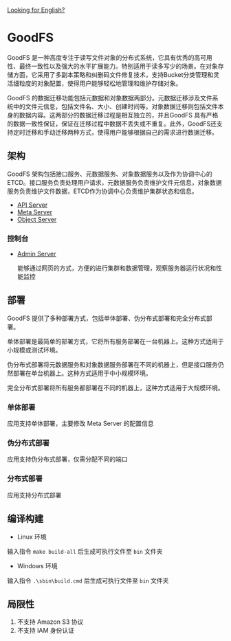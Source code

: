 [Looking for English?](./docs/README_en.md)

# GoodFS

GoodFS 是一种高度专注于读写文件对象的分布式系统，它具有优秀的高可用性、最终一致性以及强大的水平扩展能力。特别适用于读多写少的场景。在对象存储方面，它采用了多副本策略和纠删码文件修复技术，支持Bucket分类管理和灵活细粒度的对象配置，使得用户能够轻松地管理和维护存储对象。

GoodFS 的数据迁移功能包括元数据和对象数据两部分。元数据迁移涉及文件系统中的文件元信息，包括文件名、大小、创建时间等。对象数据迁移则包括文件本身的数据内容。这两部分的数据迁移过程是相互独立的，并且GoodFS 具有严格的数据一致性保证，保证在迁移过程中数据不丢失或不重复。此外，GoodFS还支持定时迁移和手动迁移两种方式，使得用户能够根据自己的需求进行数据迁移。

## 架构

GoodFS 架构包括接口服务、元数据服务、对象数据服务以及作为协调中心的ETCD。接口服务负责处理用户请求，元数据服务负责维护文件元信息，对象数据服务负责维护文件数据，ETCD作为协调中心负责维护集群状态和信息。

- [API Server](./src/apiserver)
- [Meta Server](./src/metaserver)
- [Object Server](./src/objectserver)

### 控制台

- [Admin Server](./src/adminserver)

   能够通过网页的方式，方便的进行集群和数据管理，观察服务器运行状况和性能监控

## 部署

GoodFS 提供了多种部署方式，包括单体部署、伪分布式部署和完全分布式部署。

单体部署是最简单的部署方式，它将所有服务部署在一台机器上。这种方式适用于小规模或测试环境。

伪分布式部署将元数据服务和对象数据服务部署在不同的机器上，但是接口服务仍然部署在单台机器上。这种方式适用于中小规模环境。

完全分布式部署将所有服务都部署在不同的机器上，这种方式适用于大规模环境。

### 单体部署

应用支持单体部署，主要修改 Meta Server 的配置信息

### 伪分布式部署

应用支持伪分布式部署，仅需分配不同的端口

### 分布式部署

应用支持分布式部署

## 编译构建

- Linux 环境

输入指令 `make build-all` 后生成可执行文件至 `bin` 文件夹

- Windows 环境

输入指令 `.\sbin\build.cmd` 后生成可执行文件至 `bin` 文件夹

## 局限性

1. 不支持 Amazon S3 协议
2. 不支持 IAM 身份认证

